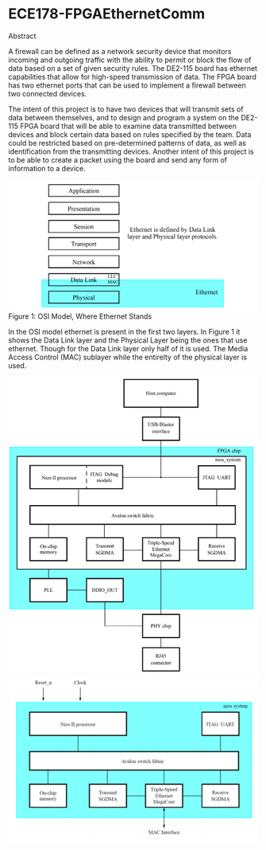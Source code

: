# ECE178-FPGAEthernetComm

Abstract

A firewall can be defined as a network security device that monitors incoming and outgoing traffic with the ability to permit or block the flow of data based on a set of given security rules. The DE2-115 board has ethernet capabilities that allow for high-speed transmission of data. The FPGA board has two ethernet ports that can be used to implement a firewall between two connected devices.

The intent of this project is to have two devices that will transmit sets of data between themselves, and to design and program a system on the DE2-115 FPGA board that will be able to examine data transmitted between devices and block certain data based on rules specified by the team. Data could be restricted based on pre-determined patterns of data, as well as identification from the transmitting devices. Another intent of this project is to be able to create a packet using the board and send any form of information to a device.

![OSI Model Image](https://github.com/vincetrien-ngo/ECE178-FPGAEthernetComm/blob/master/img/osimodel.PNG)
Figure 1: OSI Model, Where Ethernet Stands

In the OSI model ethernet is present in the first two layers. In Figure 1 it shows the Data Link layer and the Physical Layer being the ones that use ethernet. Though for the Data Link layer only half of it is used. The Media Access Control (MAC) sublayer while the entirelty of the physical layer is used.

![OSI Model Image](https://github.com/vincetrien-ngo/ECE178-FPGAEthernetComm/blob/master/img/blockdiagram.PNG)
![OSI Model Image](https://github.com/vincetrien-ngo/ECE178-FPGAEthernetComm/blob/master/img/qsysblock.PNG)